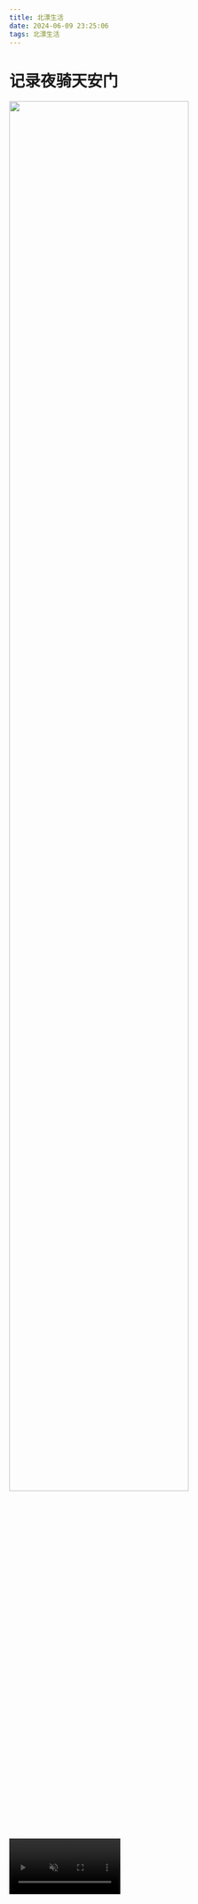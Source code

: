 ```yaml
---
title: 北漂生活
date: 2024-06-09 23:25:06
tags: 北漂生活
---
```

# 记录夜骑天安门

<img width='80%' center src="https://test-1301661941.cos.ap-nanjing.myqcloud.com/471717987953_.pic.jpg?q-sign-algorithm=sha1&q-ak=AKIDIxqGpUuFJklYG6b8qhKcDoK_DKQVCqUV8dvT3_xf-rfu_Owuid3kE-B6JEZxl_2d&q-sign-time=1717988018;1717991618&q-key-time=1717988018;1717991618&q-header-list=host&q-url-param-list=ci-process&q-signature=33958dc0a57576bf9124c8fc98a0d913dda14025&x-cos-security-token=1zDxs89yKSW3zM3GvnaTW4I59eVHS89ad34fd145dded817562c0025f5dc27c4c6yv7Gi8_xLT6Sh3aM5q8mfyNNGq5YIgk2VCXwq3tUSPoOPVYe8BXDORIic6zdLPmrqpQB84-kw9J9qfhDhxj7h7KRCksgjQAXJZcpFfQj4vDS9W3ZmgyDnk3dAONwCgjWCQfJdVdoCA1iDvTuz5Pz3Cr6rDq5jXIxuX52d5j8dDXiIhc3eC7kGeDOJC1sL6rV3UQcknwJvCrBGGa2gQ1KA&ci-process=originImage"/>
<video muted preload autoplay width='200px' loop controls="true" src="https://test-1301661941.cos.ap-nanjing.myqcloud.com/VID_20240602_205717.mp4"></video>

